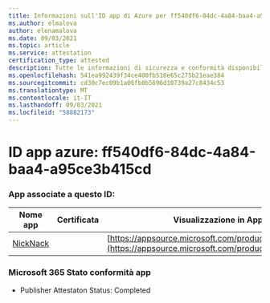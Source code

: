 ```yaml
---
title: Informazioni sull'ID app di Azure per ff540df6-84dc-4a84-baa4-a95ce3b415cd
ms.author: elmalova
author: elenamalova
ms.date: 09/03/2021
ms.topic: article
ms.service: attestation
certification_type: attested
description: Tutte le informazioni di sicurezza e conformità disponibili per ff540df6-84dc-4a84-baa4-a95ce3b415cd.
ms.openlocfilehash: 541ea992439f34ce400fb518e65c275b21eae384
ms.sourcegitcommit: cd30c7ec09b1a06fb0b5696d10739a27c8434c53
ms.translationtype: MT
ms.contentlocale: it-IT
ms.lasthandoff: 09/03/2021
ms.locfileid: "58882173"
---
```

# <a name="azure-app-id-ff540df6-84dc-4a84-baa4-a95ce3b415cd"></a>ID app azure: ff540df6-84dc-4a84-baa4-a95ce3b415cd


### <a name="apps-associated-with-this-id"></a>App associate a questo ID:
| **Nome app** | **Certificata** | **Visualizzazione in AppSource** |
|--------------|---------------|-----------------------|
| [NickNack](https://docs.microsoft.com/microsoft-365-app-certification/forward/WA200003196) |  | [https://appsource.microsoft.com/product/office/WA200003196](https://appsource.microsoft.com/product/office/WA200003196) |

### <a name="microsoft-365-app-compliance-status"></a>Microsoft 365 Stato conformità app
- Publisher Attestaton Status: Completed
